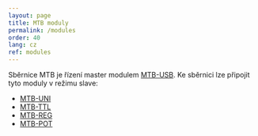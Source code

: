 ```yaml
---
layout: page
title: MTB moduly
permalink: /modules
order: 40
lang: cz
ref: modules
---
```


Sběrnice MTB je řízení master modulem [MTB-USB](/usb). Ke sběrnici lze připojit
tyto moduly v režimu slave:

 * [MTB-UNI](/uni)
 * [MTB-TTL](/ttl)
 * [MTB-REG](/reg)
 * [MTB-POT](/pot)
